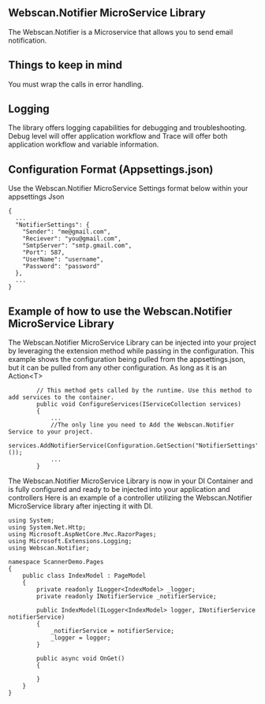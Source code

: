 ﻿
Webscan.Notifier MicroService Library
----------------------------------------------
The Webscan.Notifier is a Microservice that allows you to send email notification.

Things to keep in mind
----------------------------------------------
You must wrap the calls in error handling.

Logging
--------
The library offers logging capabilities for debugging and troubleshooting. Debug level will offer application workflow and Trace will offer both application workflow and variable information. 

Configuration Format (Appsettings.json)
----------------------------------------
Use the Webscan.Notifier MicroService Settings format below within your appsettings Json

```
{
  ...
  "NotifierSettings": {
    "Sender": "me@gmail.com",
    "Reciever": "you@gmail.com",
    "SmtpServer": "smtp.gmail.com",
    "Port": 587,
    "UserName": "username",
    "Password": "password"
  },
  ...
}
```

Example of how to use the Webscan.Notifier MicroService Library
---------------------------------------
The Webscan.Notifier MicroService Library can be injected into your project by leveraging the extension method while passing in the configuration.
This example shows the configuration being pulled from the appsettings.json, but it can be pulled from any other configuration.
As long as it is an Action\<T\>

```
        // This method gets called by the runtime. Use this method to add services to the container.
        public void ConfigureServices(IServiceCollection services)
        {
            ...
            //The only line you need to Add the Webscan.Notifier Service to your project.
            services.AddNotifierService(Configuration.GetSection("NotifierSettings").Get<NotifierSettings>());        
            ...
        }
```
The Webscan.Notifier MicroService Library is now in your DI Container and is fully configured and ready to be injected into your application and controllers
Here is an example of a controller utilizing the Webscan.Notifier MicroService library after injecting it with DI.

```
using System;
using System.Net.Http;
using Microsoft.AspNetCore.Mvc.RazorPages;
using Microsoft.Extensions.Logging;
using Webscan.Notifier;

namespace ScannerDemo.Pages
{
    public class IndexModel : PageModel
    {
        private readonly ILogger<IndexModel> _logger;
        private readonly INotifierService _notifierService; 

        public IndexModel(ILogger<IndexModel> logger, INotifierService notifierService)
        {
            _notifierService = notifierService;  
            _logger = logger;
        }

        public async void OnGet()
        {
           
        }
    }
}
```